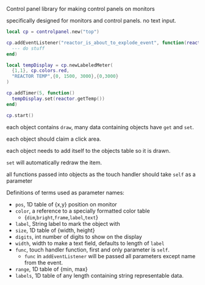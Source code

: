  
Control panel library for making control panels on monitors

specifically designed for monitors and control panels. no text input.

```lua
local cp = controlpanel.new("top")

cp.addEventListener("reactor_is_about_to_explode_event", function(reactorTemp, willDestroyTheWorld)
  --- do stuff
end)

local tempDisplay = cp.newLabeledMeter(
  {1,1}, cp.colors.red,
  "REACTOR TEMP",{0, 1500, 3000},{0,3000}
)

cp.addTimer(5, function()
  tempDisplay.set(reactor.getTemp())
end)

cp.start()
```

each object contains `draw`, many data containing objects have `get` and `set`.

each object should claim a click area.

each object needs to add itself to the objects table so it is drawn.

`set` will automatically redraw the item.

all functions passed into objects as the touch handler
should take `self` as a parameter

Definitions of terms used as parameter names:

* `pos`, 1D table of {x,y} position on monitor
* `color`, a reference to a specially formatted color table
  * {`dim`,`bright`,`frame`,`label`,`text`}
* `label`, String label to mark the object with
* `size`, 1D table of {width, height}
* `digits`, int number of digits to show on the display
* `width`, width to make a text field, defaults to length of `label`
* `func`, touch handler function, first and only parameter is `self`.
  * `func` in `addEventListener` will be passed all parameters except name from the event.
* `range`, 1D table of {min, max}
* `labels`, 1D table of any length containing string representable data.